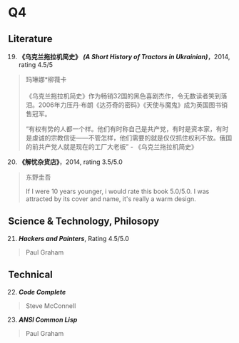 # Q4
## Literature 
19. **《乌克兰拖拉机简史》** ***(A Short History of Tractors in Ukrainian)***，2014, rating 4.5/5
> 玛琳娜*柳薇卡<br/>
> <br/>
> 《乌克兰拖拉机简史》作为畅销32国的黑色喜剧杰作，令无数读者笑到落泪。2006年力压丹·布朗《达芬奇的密码》《天使与魔鬼》成为英国图书销售冠军。
>
> “有权有势的人都一个样。他们有时称自己是共产党，有时是资本家，有时是虔诚的宗教信徒——不管怎样，他们需要的就是仅仅抓住权利不放。俄国的前共产党人就是现在的工厂大老板” - 《乌克兰拖拉机简史》

20. **《解忧杂货店》**，2014, rating 3.5/5.0 <br/>
> 东野圭吾 <br/>
> 
> If I were 10 years younger, i would rate this book 5.0/5.0. I was attracted by its cover and name, it's really a warm design.

## Science & Technology, Philosopy
21. ***Hackers and Painters***, Rating 4.5/5.0 <br/>
> Paul Graham

## Technical
22. ***Code Complete***
> Steve McConnell

23. ***ANSI Common Lisp***
> Paul Graham
